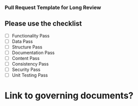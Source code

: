 ### Pull Request Template for Long Review
## Please use the checklist
- [ ] Functionality Pass
- [ ] Data Pass
- [ ] Structure Pass
- [ ] Documentation Pass
- [ ] Content Pass
- [ ] Consistency Pass
- [ ] Security Pass
- [ ] Unit Testing Pass
# Link to governing documents?
